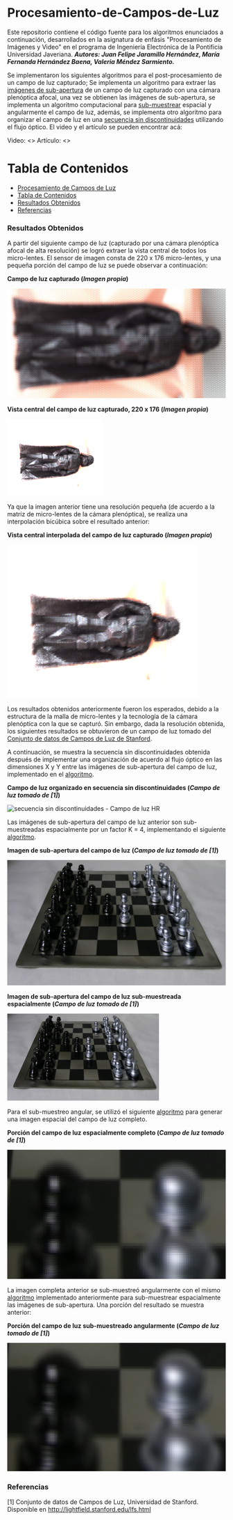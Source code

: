 # Procesamiento-de-Campos-de-Luz

Este repositorio contiene el código fuente para los algoritmos enunciados a continuación, desarrollados en la asignatura de enfásis "Procesamiento de Imágenes y Video" en el programa de Ingeniería Electrónica de la Pontificia Universidad Javeriana. ***Autores: Juan Felipe Jaramillo Hernández, María Fernanda Hernández Baena, Valeria Méndez Sarmiento.***

Se implementaron los siguientes algoritmos para el post-procesamiento de un campo de luz capturado; Se implementa un algoritmo para extraer las [imágenes de sub-apertura](Extraccion_imgs_sub_apertura/obtencion_imgs_subapertura_final.py) de un campo de luz capturado con una cámara plenóptica afocal, una vez se obtienen las imágenes de sub-apertura, se implementa un algoritmo computacional para [sub-muestrear](Sub_muestreo/decimacion_espacial.py) espacial y angularmente el campo de luz, además, se implementa otro algoritmo para organizar el campo de luz en una [secuencia sin discontinuidades](Secuencia_sin_discontinuidades/ssd_puntos_ping_pong_Multiprocessing.py) utilizando el flujo óptico. El video y el artículo se pueden encontrar acá:

Video: <>
Artículo: <>

Tabla de Contenidos
=================

<!--ts-->
* [Procesamiento de Campos de Luz](#Procesamiento-de-Campos-de-Luz)
* [Tabla de Contenidos](#tabla-de-contenidos)
* [Resultados Obtenidos](#Resultados-Obtenidos)
* [Referencias](#Referencias)
<!--te-->

### Resultados Obtenidos
A partir del siguiente campo de luz (capturado por una cámara plenóptica afocal de alta resolución) se logró extraer la vista central de todos los micro-lentes. El sensor de imagen consta de 220 x 176 micro-lentes, y una pequeña porción del campo de luz se puede observar a continuación:

**Campo de luz capturado (*Imagen propia*)**

![Campo de luz HR](Extraccion_imgs_sub_apertura/LF_dartthvader_proc.png)

**Vista central del campo de luz capturado, 220 x 176 (*Imagen propia*)**

![vista central - Campo de luz HR](Extraccion_imgs_sub_apertura/darthvader_Processed_img11_VistaCentral_Completa1x1.png)

Ya que la imagen anterior tiene una resolución pequeña (de acuerdo a la matriz de micro-lentes de la cámara plenóptica), se realiza una interpolación bicúbica sobre el resultado anterior:

**Vista central interpolada del campo de luz capturado (*Imagen propia*)**

![vista central - Campo de luz HR - interpolada](Extraccion_imgs_sub_apertura/darthvader_Processed_img11_VistaCentral_Completa_interpolada.png)

Los resultados obtenidos anteriormente fueron los esperados, debido a la estructura de la malla de micro-lentes y la tecnología de la cámara plenóptica con la que se capturó. Sin embargo, dada la resolución obtenida, los siguientes resultados se obtuvieron de un campo de luz tomado del [Conjunto de datos de Campos de Luz de Stanford](http://lightfield.stanford.edu/lfs.html).

A continuación, se muestra la secuencia sin discontinuidades obtenida después de implementar una organización de acuerdo al flujo óptico en las dimensiones X y Y entre las imágenes de sub-apertura del campo de luz, implementado en el [algoritmo](Secuencia_sin_discontinuidades/ssd_puntos_ping_pong_Multiprocessing.py).

**Campo de luz organizado en secuencia sin discontinuidades (*Campo de luz tomado de [1]*)**

![secuencia sin discontinuidades - Campo de luz HR](Secuencia_sin_discontinuidades/video_sin_discontinuidades.gif)

Las imágenes de sub-apertura del campo de luz anterior son sub-muestreadas espacialmente por un factor K = 4, implementando el siguiente [algoritmo](Sub_muestreo/decimacion_espacial.py).

**Imagen de sub-apertura del campo de luz (*Campo de luz tomado de [1]*)**

![Imagen sub-apertura Campo de luz HR](Sub_muestreo/Campos_de_luz/ajedrez/out_04_05_-797.908081_-3330.062744_.png)

**Imagen de sub-apertura del campo de luz sub-muestreada espacialmente (*Campo de luz tomado de [1]*)**

![Imagen sub-apertura Campo de luz HR](Sub_muestreo/ajedrez_submuestreados/LR_out_04_05_-797.908081_-3330.062744_.png)

Para el sub-muestreo angular, se utilizó el siguiente [algoritmo](Sub_muestreo/creacion_png_campo_de_luz.py) para generar una imagen espacial del campo de luz completo.

**Porción del campo de luz espacialmente completo (*Campo de luz tomado de [1]*)**

![Campo de luz HR completo](Sub_muestreo/Campos_de_luz/ajedrez/campo_de_luz_8x8.png)

La imagen completa anterior se sub-muestreó angularmente con el mismo [algoritmo](Sub_muestreo/decimacion_espacial.py) implementado anteriormente para sub-muestrear espacialmente las imágenes de sub-apertura. Una porción del resultado se muestra anterior:

**Porción del campo de luz sub-muestreado angularmente (*Campo de luz tomado de [1]*)**

![Campo de luz HR sub-muestreado](Sub_muestreo/ajedrez_submuestreados/campo_de_luz_2x2.png)

### Referencias

[1] Conjunto de datos de Campos de Luz, Universidad de Stanford. Disponible en http://lightfield.stanford.edu/lfs.html